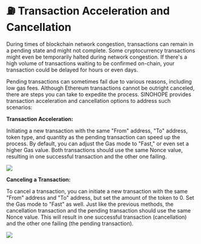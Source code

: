 # ⛽ Transaction Acceleration and Cancellation

During times of blockchain network congestion, transactions can remain in a pending state and might not complete. Some cryptocurrency transactions might even be temporarily halted during network congestion. If there's a high volume of transactions waiting to be confirmed on-chain, your transaction could be delayed for hours or even days.

Pending transactions can sometimes fail due to various reasons, including low gas fees. Although Ethereum transactions cannot be outright canceled, there are steps you can take to expedite the process. SINOHOPE provides transaction acceleration and cancellation options to address such scenarios:

**Transaction Acceleration:**

Initiating a new transaction with the same "From" address, "To" address, token type, and quantity as the pending transaction can speed up the process. By default, you can adjust the Gas mode to "Fast," or even set a higher Gas value. Both transactions should use the same Nonce value, resulting in one successful transaction and the other one failing.

![](<../.gitbook/assets/image (22).png>)



**Canceling a Transaction:**

To cancel a transaction, you can initiate a new transaction with the same "From" address and "To" address, but set the amount of the token to 0. Set the Gas mode to "Fast" as well. Just like the previous methods, the cancellation transaction and the pending transaction should use the same Nonce value. This will result in one successful transaction (cancellation) and the other one failing (the pending transaction).

![](<../.gitbook/assets/image (49).png>)
